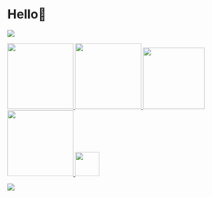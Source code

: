 # Hello👋


<p>
  <img src="https://github-readme-stats.mrdulin.vercel.app/api?username=yusufklncc&&count_private=true&show_icons=true&hide_border=true&hide=prs&theme=dark">
</p>

<p align="left">
<a href="https://t.me/yusufklncc">
  <img src="https://img.shields.io/badge/-@yusufklncc-2CA5E0?logo=Telegram&logoColor=white" width="150"/> </a>
<a href="https://www.youtube.com/c/yusufklncc">
  <img src="https://img.shields.io/badge/-@yusufklncc-red?logo=YouTube&logoColor=white" width="150"/> </a>
<a href="https://www.paypal.com/paypalme/sevenpay">
  <img src="https://img.shields.io/badge/-@sevenpay-2CA5E0?logo=PayPal" width="140"/> </a>
<a href="https://www.buymeacoffee.com/yusufklncc">
  <img src="https://www.buymeacoffee.com/assets/img/custom_images/orange_img.png" width="150"/> </a>
<a href="https://dijital.link/yusufklncc">
  <img src="https://img.shields.io/badge/-links-white?&logoColor=black" width="55"/> </a>  
 
  ![](https://komarev.com/ghpvc/?username=yusufklncc)

